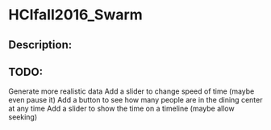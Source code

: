# HCIfall2016_Swarm

## Description:

## TODO:
Generate more realistic data
Add a slider to change speed of time (maybe even pause it)
Add a button to see how many people are in the dining center at any time
Add a slider to show the time on a timeline (maybe allow seeking)
